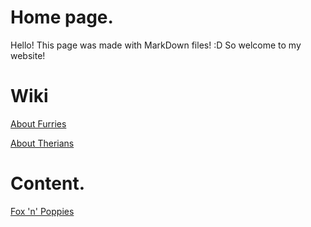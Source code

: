 # Home page.
Hello! This page was made with MarkDown files! :D
So welcome to my website!

# Wiki
[About Furries](Content/furryAbout) 

[About Therians](Content/therianAbout)
# Content.
[Fox 'n' Poppies](Content/FnP)
<!--stackedit_data:
eyJoaXN0b3J5IjpbLTE2NTI1NDc3NjUsMTIzOTQ3NjQwNiwtOD
MzNDY0NDY2LC0xNjk1NDcyNTEyLC0xODYzMzQ0MjAyXX0=
-->
